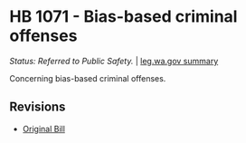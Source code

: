 # HB 1071 - Bias-based criminal offenses
*Status: Referred to Public Safety.* | [leg.wa.gov summary](https://app.leg.wa.gov/billsummary?BillNumber=1071&Year=2021)

Concerning bias-based criminal offenses.

## Revisions
* [Original Bill](1/)